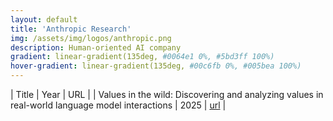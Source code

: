 ```yaml
---
layout: default
title: 'Anthropic Research'
img: /assets/img/logos/anthropic.png
description: Human-oriented AI company
gradient: linear-gradient(135deg, #0064e1 0%, #5bd3ff 100%)
hover-gradient: linear-gradient(135deg, #00c6fb 0%, #005bea 100%)
---
```


| Title | Year | URL | 
| Values in the wild: Discovering and analyzing values in real-world language model interactions | 2025 | [url](https://www.anthropic.com/research/values-wild) |

